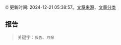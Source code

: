:alarm_clock: 更新时间: 2024-12-21 05:38:57。[文章来源](/README.md)、[文章分类](/TAGS.md)

## 报告


> 关键字：`报告`、`月报`



